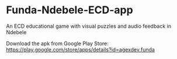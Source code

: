 # Funda-Ndebele-ECD-app
An ECD educational game with visual puzzles and audio feedback in Ndebele

Download the apk from Google Play Store: https://play.google.com/store/apps/details?id=agexdev.funda

